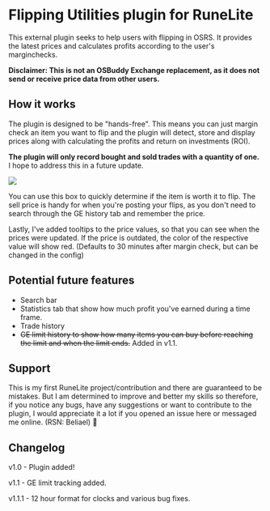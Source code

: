 # Flipping Utilities plugin for RuneLite
This external plugin seeks to help users with flipping in OSRS. It provides the latest prices and calculates profits according to the user's marginchecks.

**Disclaimer: This is not an OSBuddy Exchange replacement, as it does not send or receive price data from other users.**

## How it works
The plugin is designed to be "hands-free". This means you can just margin check an item you want to flip and the plugin will detect, store and display prices along with calculating the profits and return on investments (ROI).

**The plugin will only record bought and sold trades with a quantity of one.** I hope to address this in a future update.

![](demo.gif)

You can use this box to quickly determine if the item is worth it to flip. The sell price is handy for when you're posting your flips, as you don't need to search through the GE history tab and remember the price.

Lastly, I've added tooltips to the price values, so that you can see when the prices were updated. If the price is outdated, the color of the respective value will show red. (Defaults to 30 minutes after margin check, but can be changed in the config)

## Potential future features
* Search bar
* Statistics tab that show how much profit you've earned during a time frame.
* Trade history
* ~~GE limit history to show how many items you can buy before reaching the limit and when the limit ends.~~ Added in v1.1.

## Support
This is my first RuneLite project/contribution and there are guaranteed to be mistakes. But I am determined to improve and better my skills so therefore, if you notice any bugs, have any suggestions or want to contribute to the plugin, I would appreciate it a lot if you opened an issue here or messaged me online. (RSN: Beliael) 🙂

## Changelog

v1.0 - Plugin added!

v1.1 - GE limit tracking added.

v1.1.1 - 12 hour format for clocks and various bug fixes.
